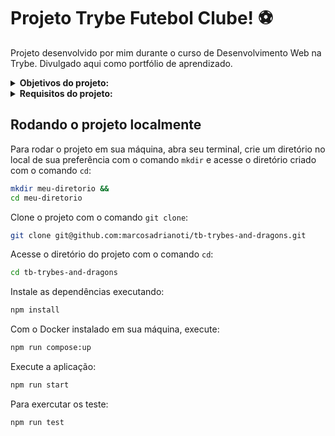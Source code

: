# Projeto Trybe Futebol Clube! :soccer:
Projeto desenvolvido por mim durante o curso de Desenvolvimento Web na Trybe. Divulgado aqui como portfólio de aprendizado.

<details>
<summary><strong>Objetivos do projeto:</strong></summary>
 
OBS: Front-end já disponível no projeto.
  * Construir um back-end `dockerizado` utilizando modelagem de dados através do `Sequelize`.
  * Verificar se eu era capaz de:
    * Aplicar o método `TDD`.
    * Utilizar `docker-compose`.
</details>
<details>
<summary><strong> Requisitos do projeto:</strong></summary>

  * Criar a Classe Race.
  * Criar as Classes que herdam de Race.
  * Criar a Interface Energy.
  * Criar a Classe Archetype.
  * Criar as Classes que herdam de Archetype.
  * Criar a Interface a Interface Fighter.
  * Criar a Classe Character.
  * Criar a Interface SimpleFighter.
  * Criar a Classe Monster.
  * Criar a Classe PVP.
</details>
  
## Rodando o projeto localmente

Para rodar o projeto em sua máquina, abra seu terminal, crie um diretório no local de sua preferência com o comando `mkdir` e acesse o diretório criado com o comando `cd`:

```bash
mkdir meu-diretorio &&
cd meu-diretorio
```

Clone o projeto com o comando `git clone`:

```bash
git clone git@github.com:marcosadrianoti/tb-trybes-and-dragons.git
```

Acesse o diretório do projeto com o comando `cd`:

```bash
cd tb-trybes-and-dragons
```

Instale as dependências executando:

```bash
npm install
```

Com o Docker instalado em sua máquina, execute:

```bash
npm run compose:up
```

Execute a aplicação:

```bash
npm run start
```

Para exercutar os teste:

```bash
npm run test
```
